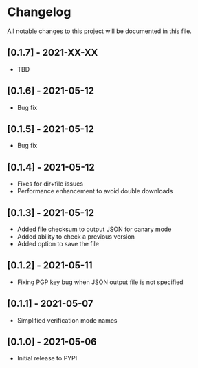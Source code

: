 # Changelog
All notable changes to this project will be documented in this file.

## [0.1.7] - 2021-XX-XX
- TBD

## [0.1.6] - 2021-05-12
- Bug fix

## [0.1.5] - 2021-05-12
- Bug fix

## [0.1.4] - 2021-05-12
- Fixes for dir+file issues
- Performance enhancement to avoid double downloads
    
## [0.1.3] - 2021-05-12
- Added file checksum to output JSON for canary mode
- Added ability to check a previous version
- Added option to save the file

## [0.1.2] - 2021-05-11
- Fixing PGP key bug when JSON output file is not specified

## [0.1.1] - 2021-05-07
- Simplified verification mode names

## [0.1.0] - 2021-05-06
- Initial release to PYPI